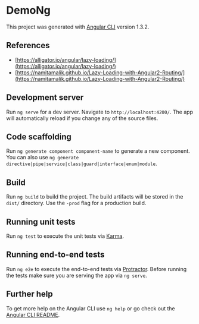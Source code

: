 # DemoNg

This project was generated with [Angular CLI](https://github.com/angular/angular-cli) version 1.3.2.

## References

* [https://alligator.io/angular/lazy-loading/](https://alligator.io/angular/lazy-loading/)
* [https://namitamalik.github.io/Lazy-Loading-with-Angular2-Routing/](https://namitamalik.github.io/Lazy-Loading-with-Angular2-Routing/)

## Development server

Run `ng serve` for a dev server. Navigate to `http://localhost:4200/`. The app will automatically reload if you change any of the source files.

## Code scaffolding

Run `ng generate component component-name` to generate a new component. You can also use `ng generate directive|pipe|service|class|guard|interface|enum|module`.

## Build

Run `ng build` to build the project. The build artifacts will be stored in the `dist/` directory. Use the `-prod` flag for a production build.

## Running unit tests

Run `ng test` to execute the unit tests via [Karma](https://karma-runner.github.io).

## Running end-to-end tests

Run `ng e2e` to execute the end-to-end tests via [Protractor](http://www.protractortest.org/).
Before running the tests make sure you are serving the app via `ng serve`.

## Further help

To get more help on the Angular CLI use `ng help` or go check out the [Angular CLI README](https://github.com/angular/angular-cli/blob/master/README.md).
